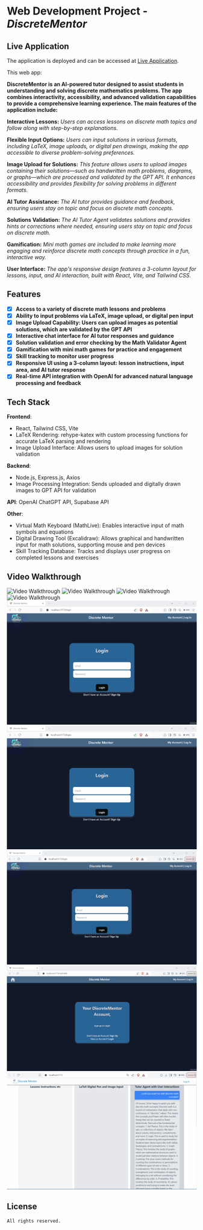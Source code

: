 # Web Development Project - *DiscreteMentor*

## Live Application

The application is deployed and can be accessed at [Live Application](https://discrete-mentor-16b9a1c9e019.herokuapp.com/).

This web app: 

**DiscreteMentor is an AI-powered tutor designed to assist students in understanding and solving discrete mathematics problems. The app combines interactivity, accessibility, and advanced validation capabilities to provide a comprehensive learning experience. The main features of the application include:**  
  
**Interactive Lessons:** *Users can access lessons on discrete math topics and follow along with step-by-step explanations.*  
  
**Flexible Input Options:** *Users can input solutions in various formats, including LaTeX, image uploads, or digital pen drawings, making the app accessible to diverse problem-solving preferences.*  
  
**Image Upload for Solutions:** *This feature allows users to upload images containing their solutions—such as handwritten math problems, diagrams, or graphs—which are processed and validated by the GPT API. It enhances accessibility and provides flexibility for solving problems in different formats.*  
  
**AI Tutor Assistance:** *The AI tutor provides guidance and feedback, ensuring users stay on topic and focus on discrete math concepts.*  
  
**Solutions Validation:** *The AI Tutor Agent validates solutions and provides hints or corrections where needed, ensuring users stay on topic and focus on discrete math.*  
  
**Gamification:** *Mini math games are included to make learning more engaging and reinforce discrete math concepts through practice in a fun, interactive way.*  
  
**User Interface:** *The app's responsive design features a 3-column layout for lessons, input, and AI interaction, built with React, Vite, and Tailwind CSS.*  
  
## Features

- [X] **Access to a variety of discrete math lessons and problems**
- [X] **Ability to input problems via LaTeX, image upload, or digital pen input**  
- [X] **Image Upload Capability: Users can upload images as potential solutions, which are validated by the GPT API**
- [X] **Interactive chat interface for AI tutor responses and guidance**
- [X] **Solution validation and error checking by the Math Validator Agent**
- [X] **Gamification with mini math games for practice and engagement**
- [X] **Skill tracking to monitor user progress**
- [X] **Responsive UI using a 3-column layout: lesson instructions, input area, and AI tutor response**
- [X] **Real-time API integration with OpenAI for advanced natural language processing and feedback**
  
## Tech Stack

**Frontend**:  
- React, Tailwind CSS, Vite  
- LaTeX Rendering: rehype-katex with custom processing functions for accurate LaTeX parsing and rendering  
- Image Upload Interface: Allows users to upload images for solution validation  
  
**Backend**:  
- Node.js, Express.js, Axios  
- Image Processing Integration: Sends uploaded and digitally drawn images to GPT API for validation  
  
**API**: OpenAI ChatGPT API, Supabase API  
  
**Other**:  
- Virtual Math Keyboard (MathLive): Enables interactive input of math symbols and equations  
- Digital Drawing Tool (Excalidraw): Allows graphical and handwritten input for math solutions, supporting mouse and pen devices  
- Skill Tracking Database: Tracks and displays user progress on completed lessons and exercises  

## Video Walkthrough

![Video Walkthrough](./public/demo9.gif)
![Video Walkthrough](./public/demo8.gif)
![Video Walkthrough](./public/demo7.gif) 
![Video Walkthrough](./public/demo6.gif)  
![Video Walkthrough](./public/demo5.gif)  
![Video Walkthrough](./public/demo4.gif)  
![Video Walkthrough](./public/demo3.gif)  
![Video Walkthrough](./public/demo2.gif)  
![Video Walkthrough](./public/demo1.gif)  

## License

    All rights reserved.
